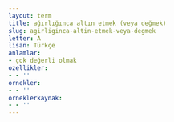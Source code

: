 ```yaml
---
layout: term
title: ağırlığınca altın etmek (veya değmek)
slug: agirliginca-altin-etmek-veya-degmek
letter: A
lisan: Türkçe
anlamlar:
- çok değerli olmak
ozellikler:
- - ''
ornekler:
- - ''
orneklerkaynak:
- - ''
---
```

